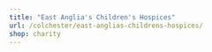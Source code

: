 ```yaml
---
title: "East Anglia's Children's Hospices"
url: /colchester/east-anglias-childrens-hospices/
shop: charity
---
```

